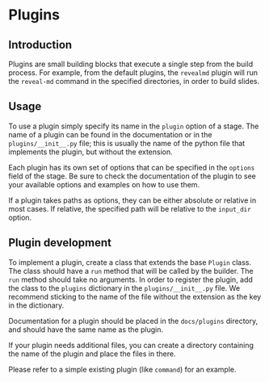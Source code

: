 # Plugins

## Introduction
Plugins are small building blocks that execute a single step from the build process. For example, from the default plugins, the `revealmd` plugin will run the `reveal-md` command in the specified directories, in order to build slides.

## Usage
To use a plugin simply specify its name in the `plugin` option of a stage. The name of a plugin can be found in the documentation or in the `plugins/__init__.py` file; this is usually the name of the python file that implements the plugin, but without the extension.

Each plugin has its own set of options that can be specified in the `options` field of the stage. Be sure to check the documentation of the plugin to see your available options and examples on how to use them.

If a plugin takes paths as options, they can be either absolute or relative in most cases. If relative, the specified path will be relative to the `input_dir` option.

## Plugin development
To implement a plugin, create a class that extends the base `Plugin` class. The class should have a `run` method that will be called by the builder. The `run` method should take no arguments. In order to register the plugin, add the class to the `plugins` dictionary in the `plugins/__init__.py` file. We recommend sticking to the name of the file without the extension as the key in the dictionary. 

Documentation for a plugin should be placed in the `docs/plugins` directory, and should have the same name as the plugin.

If your plugin needs additional files, you can create a directory containing the name of the plugin and place the files in there.

Please refer to a simple existing plugin (like `command`) for an example.

